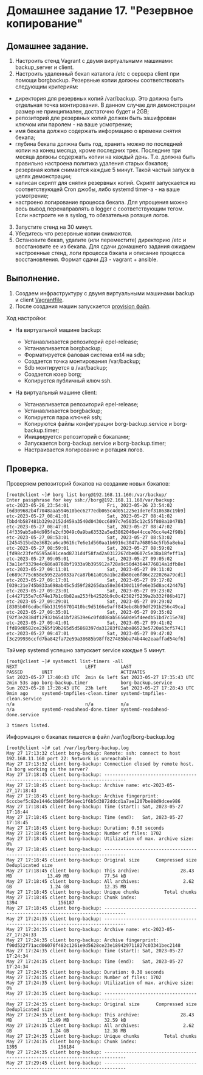 # Домашнее задание 17. "Резервное копирование"

## Домашнее задание.

1. Настроить стенд Vagrant с двумя виртуальными машинами: backup_server и client.
2. Настроить удаленный бекап каталога /etc c сервера client при помощи borgbackup. Резервные копии должны соответствовать следующим критериям:
- директория для резервных копий /var/backup. Это должна быть отдельная точка монтирования. В данном случае для демонстрации размер не принципиален, достаточно будет и 2GB;
- репозиторий дле резервных копий должен быть зашифрован ключом или паролем - на ваше усмотрение;
- имя бекапа должно содержать информацию о времени снятия бекапа;
- глубина бекапа должна быть год, хранить можно по последней копии на конец месяца, кроме последних трех. Последние три месяца должны содержать копии на каждый день. Т.е. должна быть правильно настроена политика удаления старых бэкапов;
- резервная копия снимается каждые 5 минут. Такой частый запуск в целях демонстрации;
- написан скрипт для снятия резервных копий. Скрипт запускается из соответствующей Cron джобы, либо systemd timer-а - на ваше усмотрение;
- настроено логирование процесса бекапа. Для упрощения можно весь вывод перенаправлять в logger с соответствующим тегом. Если настроите не в syslog, то обязательна ротация логов.
3. Запустите стенд на 30 минут.
4. Убедитесь что резервные копии снимаются.
5. Остановите бекап, удалите (или переместите) директорию /etc и восстановите ее из бекапа.
Для сдачи домашнего задания ожидаем настроенные стенд, логи процесса бэкапа и описание процесса восстановления. Формат сдачи ДЗ - vagrant + ansible.


## Выполнение.

1. Создаем инфраструктуру с двумя виртуальными машинами backup и client [Vagrantfile](Vagrantfile).
2. После создания машин запускается [provision файл](./provision.yml).

Ход настройки:

- На виртуальной машине backup:
  - Устанавливается репозиторий epel-release;
  - Устанавливается borgbackup;
  - Форматируется фаловая система ext4 на sdb;
  - Создается точка монтирования /var/backup;
  - Sdb монтируется в /var/backup;
  - Создается юзер borg;
  - Копируется публичный ключ ssh.

- На виртуальный машине client:
  - Устанавливается репозиторий epel-release;
  - Устанавливается borgbackup;
  - Копируется пара ключей ssh;
  - Копируются файлы конфигурации borg-backup.service и borg-backup.timer; 
  - Инициируется репозиторий с бэкапами;
  - Запускается borg-backup.service и borg-backup.timer;
  - Настраивается логирование и ротация логов.

## Проверка.

Проверяем репозиторий бэкапов на создание новых бэкапов:

```
[root@client ~]# borg list borg@192.168.11.160:/var/backup/
Enter passphrase for key ssh://borg@192.168.11.160/var/backup: 
etc-2023-05-26_23:54:01              Fri, 2023-05-26 23:54:02 [6d309682b4f7048aaa594610bec6277edb065c4d051225e1de7ef318638c19b9]
etc-2023-05-27_08:41:01              Sat, 2023-05-27 08:41:02 [bbd4b587481b329a2152d459a3540d0430cc6897c7e5035c12c55f808a10478b]
etc-2023-05-27_08:47:01              Sat, 2023-05-27 08:47:02 [4f339ab5a84d905fe2cf3049c0a9ba63532a5ed3862046e44cce76cc4e42f98b]
etc-2023-05-27_08:53:01              Sat, 2023-05-27 08:53:02 [2454515bd2e3682ca6ca9616c7e6e1d560aa1b6916c3047a768054c5fb5a8eba]
etc-2023-05-27_08:59:01              Sat, 2023-05-27 08:59:02 [fd98c23fef6595a691cead8731d4f58fad2a0312267dbe0607c5e38a18feff1a]
etc-2023-05-27_09:05:01              Sat, 2023-05-27 09:05:02 [3a11ef3329e4c686a8768bf1933a9b395912a728a9c50d43644776814a1dfb8e]
etc-2023-05-27_09:11:01              Sat, 2023-05-27 09:11:02 [e689c775c658e59522a9033a7ca87b61a016a1bc2db80ce6f86c222026a79cd1]
etc-2023-05-27_09:17:01              Sat, 2023-05-27 09:17:02 [039c21e745b833a698ab45c5d59f28265daa58e36430d119fe6e35d8ac42447b]
etc-2023-05-27_09:23:01              Sat, 2023-05-27 09:23:02 [c4427155e7c674e17b1c6b82aa253fb42526b9c0c42382f5239a2b332f86b417]
etc-2023-05-27_09:29:01              Sat, 2023-05-27 09:29:02 [8305b0f6cdbcfbb131956701410bc9d5166e9aff843ebc8b99df291b256c49ca]
etc-2023-05-27_09:35:01              Sat, 2023-05-27 09:35:02 [92f3e2838df12932b6541bf28539e6c0fdd08ab56560de5f4eedb51bd7c15e78]
etc-2023-05-27_09:41:01              Sat, 2023-05-27 09:41:02 [fd89d0582ce2365f19b265d5d5868397da31283f82aba86523e5720a63cf5741]
etc-2023-05-27_09:47:01              Sat, 2023-05-27 09:47:02 [3c299936ccfd7ba842fa72e59a38685b98ff827485bba74b44e2eaaffad54ef6]
```

Таймер systemd успешно запускает service каждые 5 минут.

```
[root@client ~]# systemctl list-timers -all
NEXT                         LEFT         LAST                         PASSED       UNIT                         ACTIVATES
Sat 2023-05-27 17:40:43 UTC  2min 6s left Sat 2023-05-27 17:35:43 UTC  2min 53s ago borg-backup.timer            borg-backup.service
Sun 2023-05-28 17:28:43 UTC  23h left     Sat 2023-05-27 17:28:43 UTC  9min ago     systemd-tmpfiles-clean.timer systemd-tmpfiles-clean.service
n/a                          n/a          n/a                          n/a          systemd-readahead-done.timer systemd-readahead-done.service

3 timers listed.
```

Информация о бэкапах пишется в файл /var/log/borg-backup.log

```
[root@client ~]# cat /var/log/borg-backup.log
May 27 17:13:32 client borg-backup: Remote: ssh: connect to host 192.168.11.160 port 22: Network is unreachable
May 27 17:13:32 client borg-backup: Connection closed by remote host. Is borg working on the server?
May 27 17:18:45 client borg-backup: ------------------------------------------------------------------------------
May 27 17:18:45 client borg-backup: Archive name: etc-2023-05-27_17:18:43
May 27 17:18:45 client borg-backup: Archive fingerprint: 6cccbef5c82e1446cbb80f504aec1f6b5d3872ddcd1a7ae1207be88d9dcee986
May 27 17:18:45 client borg-backup: Time (start): Sat, 2023-05-27 17:18:44
May 27 17:18:45 client borg-backup: Time (end):   Sat, 2023-05-27 17:18:45
May 27 17:18:45 client borg-backup: Duration: 0.50 seconds
May 27 17:18:45 client borg-backup: Number of files: 1702
May 27 17:18:45 client borg-backup: Utilization of max. archive size: 0%
May 27 17:18:45 client borg-backup: ------------------------------------------------------------------------------
May 27 17:18:45 client borg-backup: Original size      Compressed size    Deduplicated size
May 27 17:18:45 client borg-backup: This archive:               28.43 MB             13.49 MB             77.54 kB
May 27 17:18:45 client borg-backup: All archives:                2.62 GB              1.24 GB             12.35 MB
May 27 17:18:45 client borg-backup: Unique chunks         Total chunks
May 27 17:18:45 client borg-backup: Chunk index:                    1394               156187
May 27 17:18:45 client borg-backup: ------------------------------------------------------------------------------
May 27 17:24:35 client borg-backup: ------------------------------------------------------------------------------
May 27 17:24:35 client borg-backup: Archive name: etc-2023-05-27_17:24:33
May 27 17:24:35 client borg-backup: Archive fingerprint: f90d522f71acd06076f482c1261e9d5628ce23e189429711827c03341bec2148
May 27 17:24:35 client borg-backup: Time (start): Sat, 2023-05-27 17:24:34
May 27 17:24:35 client borg-backup: Time (end):   Sat, 2023-05-27 17:24:34
May 27 17:24:35 client borg-backup: Duration: 0.30 seconds
May 27 17:24:35 client borg-backup: Number of files: 1702
May 27 17:24:35 client borg-backup: Utilization of max. archive size: 0%
May 27 17:24:35 client borg-backup: ------------------------------------------------------------------------------
May 27 17:24:35 client borg-backup: Original size      Compressed size    Deduplicated size
May 27 17:24:35 client borg-backup: This archive:               28.43 MB             13.49 MB             32.59 kB
May 27 17:24:35 client borg-backup: All archives:                2.62 GB              1.24 GB             12.38 MB
May 27 17:24:35 client borg-backup: Unique chunks         Total chunks
May 27 17:24:35 client borg-backup: Chunk index:                    1395               156184
May 27 17:24:35 client borg-backup: ------------------------------------------------------------------------------
May 27 17:29:45 client borg-backup: ------------------------------------------------------------------------------
```

